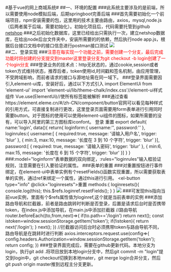 #基于vue的网上商城系统#
##一、环境的配置
###此系统主要涉及的是前端，所以需要使用node模拟后端，后期springboot完善后端
###首先需要初始化一个前端项目，npm安装需要的包，这里用的技术主要由路由，axios，mysql,node.js（后两者属于后端，需要初始化）。初始化项目后，代码需要托管到github
[netshop](https://github.com/xiaowangbaba/netshop)
###之后初始化数据库，这里已经给出只需执行一次，建立netshop数据库，在给出node后台文件夹中，安装所需要的的依赖，然后执行node app.js，根据后台接口文档中的接口信息进行postman接口测试
![]('pm1.png')
<br>
##二、登录实现
###<font color=#FF0000>注意在每实现一个功能之前，需要创建一个分支，最后完成功能时将创建的分支提交到master这里登录分支为git checkout -b login创建了一个login分支</font>
###登录业务的技术点：http无状态的，通过cookie,session或者token方式维持状态，推荐后者，token使用id,时间戳和签名机制，由应用管理，不受跨域影响，而前者请求的接口与源地址需在同一域下。
###登录界面需要因引入element-ui库，安装好后，通过以下方式引入
	import ElementUi from 'element-ui'
	import 'element-ui/lib/theme-chalk/index.css'//element-ui样式组件
	Vue.use(ElementUi)//使所有<el></el>标签能被解析
###通过查看https://element.eleme.cn/#/zh-CN/component/button官网可以看见每种样式的引用方式，可直接复制进行更改，这里登录页面需要用form表单进行引用同时需要button。对于图标的使用可以使用element-ui组件的图标，如果所需要的没有，可以导入阿里的第三方图标库iconfont。
	  <el-form label-width="0px" class="login_form"  :model="loginform" :rules="loginrules" >
	         <!--input部分><!-->
	        <el-form-item prop="username">
	          <el-input prefix-icon="iconfont icon-user" v-model="loginform.username"></el-input>
	        </el-form-item>
	        <el-form-item  prop="password">
	          <el-input prefix-icon="iconfont icon-3702mima" v-model="loginform.password" type="password"></el-input>
	        </el-form-item>
	         <!--button部分><!-->
	        <el-form-item class="btns">
	          <el-button type="primary">登录</el-button>
	          <el-button type="info">重置</el-button>
	        </el-form-item>
	      </el-form>
    export default{
    name:'login',
    data(){
      return{
        loginform:{
          username:'',
          password:''
        },
        loginrules:{
          username:[
            { required:true, message: '请输入用户名', trigger: 'blur' },
            { min:3, max:10, message: '长度在 3 到 10 个字符', trigger: 'blur' }],
          password:[
            { required: true, message: '请输入密码', trigger: 'blur' },
            { min:6, max:15, message: '长度在 6 到 15 个字符', trigger: 'blur' }]
        }
      }
###:model="loginform"表单数据的双向绑定，:rules="loginrules"输入框验证规则，注意需要在<el-form-item prop="username">引入要验证的属性。
###表单的重置
###对重置按钮进行事件绑定，在element-ui中表单实例有个resetFields()函数实现重置，所以需要获取表单的实例，通过ref来绑定一个属性，通过this进行引用。
    <el-button type="info" @click="loginresets">重置</el-button>
     <el-form  ref="loginref" label-width="0px" class="login_form"  :model="loginform" :rules="loginrules" >
    methods:{
      loginresets(){
        console.log(this);
        this.$refs.loginref.resetFields();
      }
    }
![]('pm2.png')
###可发现this指向当前vue实例，里面有个$refs属性值为loginref,这个就是当前表单的实例
###添加路由导航和拦截器，前者是路由跳转时判断是否登录，后置是请求后台时是否携带token，在index.js中添加导航，在main.js中添加拦截器
	//路由导航
	router.beforeEach((to,from,next)=>{
	  if(to.path=='/login')
	    return next();
	  const istoken=window.sessionStorage.getItem('token');
	  if(!istoken){
	    return next('/login');
	  }
	  next();
	})
	//拦截器访问后台时必须携带token与路由导航不同，路由导航是在跳转时进行判断
	axios.interceptors.request.use(config=>{
	  config.headers.Authorization=window.sessionStorage.getItem('token');
	  return config;
	})
###登录界面完成后，需要在github更新代码。本地分支为login，执行git add .将项目放到本地login分支中，然后git commit -m "login"提交到login中，git checkout切换到本地mater，git merge login合并分支，然后git push origin master推到远程主分支更新。